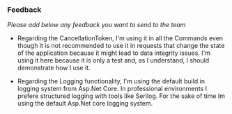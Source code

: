 ### Feedback

*Please add below any feedback you want to send to the team*

- Regarding the CancellationToken, I'm using it in all the Commands even though it is not recommended to use it
in requests that change the state of the application because it might lead to data integrity issues.
I'm using it here because it is only a test and, as I understand, I should demonstrate how I use it.

- Regarding the Logging functionality, I'm using the default build in logging system from Asp.Net Core. In professional
environments I prefere structured logging with tools like Serilog. For the sake of time Im using the default Asp.Net core logging system.
